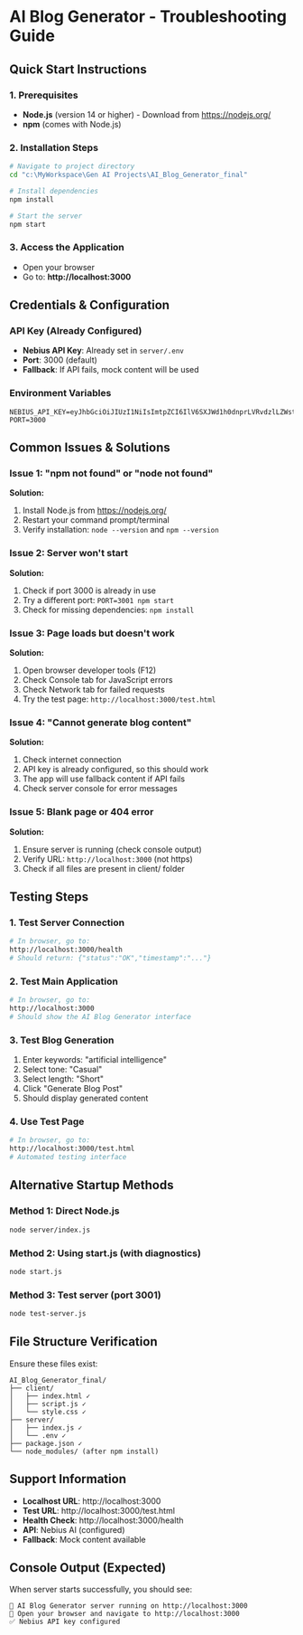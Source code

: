 # AI Blog Generator - Troubleshooting Guide

## Quick Start Instructions

### 1. Prerequisites
- **Node.js** (version 14 or higher) - Download from https://nodejs.org/
- **npm** (comes with Node.js)

### 2. Installation Steps
```bash
# Navigate to project directory
cd "c:\MyWorkspace\Gen AI Projects\AI_Blog_Generator_final"

# Install dependencies
npm install

# Start the server
npm start
```

### 3. Access the Application
- Open your browser
- Go to: **http://localhost:3000**

## Credentials & Configuration

### API Key (Already Configured)
- **Nebius API Key**: Already set in `server/.env`
- **Port**: 3000 (default)
- **Fallback**: If API fails, mock content will be used

### Environment Variables
```
NEBIUS_API_KEY=eyJhbGciOiJIUzI1NiIsImtpZCI6IlV6SXJWd1h0dnprLVRvdzlLZWstc0M1akptWXBvX1VaVkxUZlpnMDRlOFUiLCJ0eXAiOiJKV1QifQ.eyJzdWIiOiJnaXRodWJ8MTY4NzA5NzAwIiwic2NvcGUiOiJvcGVuaWQgb2ZmbGluZV9hY2Nlc3MiLCJpc3MiOiJhcGlfa2V5X2lzc3VlciIsImF1ZCI6WyJodHRwczovL25lYml1cy1pbmZlcmVuY2UuZXUuYXV0aDAuY29tL2FwaS92Mi8iXSwiZXhwIjoxOTE4MTgzOTI0LCJ1dWlkIjoiMDE5OWU2MzYtMDI0Zi03ZTExLTg3YzctZDdkYmFhOWRkNGY2IiwibmFtZSI6IkFJIEdlbmVyYXRvciB0ZXh0IDEiLCJleHBpcmVzX2F0IjoiMjAzMC0xMC0xNFQwNDo1MjowNCswMDAwIn0.yL9EroxZSMChxy22LtVgp75iXVQIkkaCKxm_UI0HWhE
PORT=3000
```

## Common Issues & Solutions

### Issue 1: "npm not found" or "node not found"
**Solution:**
1. Install Node.js from https://nodejs.org/
2. Restart your command prompt/terminal
3. Verify installation: `node --version` and `npm --version`

### Issue 2: Server won't start
**Solution:**
1. Check if port 3000 is already in use
2. Try a different port: `PORT=3001 npm start`
3. Check for missing dependencies: `npm install`

### Issue 3: Page loads but doesn't work
**Solution:**
1. Open browser developer tools (F12)
2. Check Console tab for JavaScript errors
3. Check Network tab for failed requests
4. Try the test page: `http://localhost:3000/test.html`

### Issue 4: "Cannot generate blog content"
**Solution:**
1. Check internet connection
2. API key is already configured, so this should work
3. The app will use fallback content if API fails
4. Check server console for error messages

### Issue 5: Blank page or 404 error
**Solution:**
1. Ensure server is running (check console output)
2. Verify URL: `http://localhost:3000` (not https)
3. Check if all files are present in client/ folder

## Testing Steps

### 1. Test Server Connection
```bash
# In browser, go to:
http://localhost:3000/health
# Should return: {"status":"OK","timestamp":"..."}
```

### 2. Test Main Application
```bash
# In browser, go to:
http://localhost:3000
# Should show the AI Blog Generator interface
```

### 3. Test Blog Generation
1. Enter keywords: "artificial intelligence"
2. Select tone: "Casual"
3. Select length: "Short"
4. Click "Generate Blog Post"
5. Should display generated content

### 4. Use Test Page
```bash
# In browser, go to:
http://localhost:3000/test.html
# Automated testing interface
```

## Alternative Startup Methods

### Method 1: Direct Node.js
```bash
node server/index.js
```

### Method 2: Using start.js (with diagnostics)
```bash
node start.js
```

### Method 3: Test server (port 3001)
```bash
node test-server.js
```

## File Structure Verification
Ensure these files exist:
```
AI_Blog_Generator_final/
├── client/
│   ├── index.html ✓
│   ├── script.js ✓
│   └── style.css ✓
├── server/
│   ├── index.js ✓
│   └── .env ✓
├── package.json ✓
└── node_modules/ (after npm install)
```

## Support Information
- **Localhost URL**: http://localhost:3000
- **Test URL**: http://localhost:3000/test.html
- **Health Check**: http://localhost:3000/health
- **API**: Nebius AI (configured)
- **Fallback**: Mock content available

## Console Output (Expected)
When server starts successfully, you should see:
```
🚀 AI Blog Generator server running on http://localhost:3000
📝 Open your browser and navigate to http://localhost:3000
✅ Nebius API key configured
```